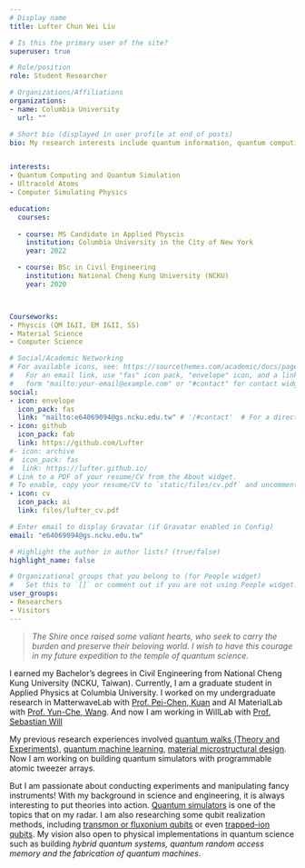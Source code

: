 ```yaml
---
# Display name
title: Lufter Chun Wei Liu

# Is this the primary user of the site?
superuser: true

# Role/position
role: Student Researcher

# Organizations/Affiliations
organizations:
- name: Columbia University
  url: ""

# Short bio (displayed in user profile at end of posts)
bio: My research interests include quantum information, quantum computing, computer simulating physics.


interests:
- Quantum Computing and Quantum Simulation
- Ultracold Atoms
- Computer Simulating Physics

education:
  courses:
  
  - course: MS Candidate in Applied Physcis
    institution: Columbia University in the City of New York
    year: 2022

  - course: BSc in Civil Engineering
    institution: National Cheng Kung University (NCKU)
    year: 2020



Courseworks:
- Physcis (QM I&II, EM I&II, SS)
- Material Science
- Computer Science

# Social/Academic Networking
# For available icons, see: https://sourcethemes.com/academic/docs/page-builder/#icons
#   For an email link, use "fas" icon pack, "envelope" icon, and a link in the
#   form "mailto:your-email@example.com" or "#contact" for contact widget.
social:
- icon: envelope
  icon_pack: fas
  link: "mailto:e64069094@gs.ncku.edu.tw" # '/#contact'  # For a direct email link, use "mailto:test@example.org".
- icon: github
  icon_pack: fab
  link: https://github.com/Lufter
#- icon: archive
#  icon_pack: fas
#  link: https://lufter.github.io/
# Link to a PDF of your resume/CV from the About widget.
# To enable, copy your resume/CV to `static/files/cv.pdf` and uncomment the lines below.
- icon: cv
  icon_pack: ai
  link: files/lufter_cv.pdf

# Enter email to display Gravatar (if Gravatar enabled in Config)
email: "e64069094@gs.ncku.edu.tw"

# Highlight the author in author lists? (true/false)
highlight_name: false

# Organizational groups that you belong to (for People widget)
#   Set this to `[]` or comment out if you are not using People widget.
user_groups:
- Researchers
- Visitors
---
```


>*The Shire once raised some valiant hearts, who seek to carry the burden and preserve their beloving world. I wish to have this courage in my future expedition to the temple of quantum science.*

I earned my Bachelor’s degrees in Civil Engineering from National Cheng Kung University (NCKU, Taiwan). Currently, I am a graduate student in Applied Physics at Columbia University. I worked on my undergraduate research in MatterwaveLab with [Prof. Pei-Chen, Kuan](https://thelm2005.wixsite.com/website) and AI MaterialLab with [Prof. Yun-Che, Wang](http://myweb.ncku.edu.tw/~yunche/). And now I am working in WillLab with [Prof. Sebastian Will](https://www.will-lab.com/)

My previous research experiences involved [quantum walks (Theory and Experiments)](https://lufteracademy.netlify.app/project/mwqw/), [quantum machine learning](https://lufteracademy.netlify.app/project/ibmq-camp-2020/), [material microstructural design](https://lufteracademy.netlify.app/project/microdesign/). Now I am working on building quantum simulators with programmable atomic tweezer arrays.

But I am passionate about conducting experiments and manipulating fancy instruments! With my background in science and engineering, it is always interesting to put theories into action. [Quantum simulators](https://quantum-journal.org/papers/q-2020-09-21-327/pdf/) is one of the topics that on my radar. I am also researching some qubit realization methods, including [transmon or fluxonium qubits](https://arxiv.org/pdf/1904.06560.pdf) or even [trapped-ion qubits](https://arxiv.org/pdf/1904.04178.pdf). My vision also open to physical implementations in quantum science such as building *hybrid quantum systems, quantum random access memory and the fabrication of quantum machines*.